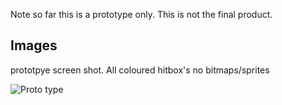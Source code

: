 Note so far this is a prototype only. This is not the final product.

## Images
prototpye screen shot. All coloured hitbox's no bitmaps/sprites

![Proto type](http://i.imgur.com/h67Rj.png)

